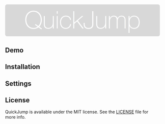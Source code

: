 ![QuickJump](logo.png)

## Demo

## Installation

## Settings

## License

QuickJump is available under the MIT license. See the [LICENSE](LICENSE) file for more info.
